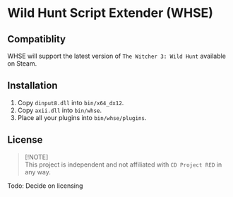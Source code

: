 # Wild Hunt Script Extender (WHSE)

## Compatiblity
WHSE will support the latest version of `The Witcher 3: Wild Hunt` available on Steam.

## Installation
1. Copy `dinput8.dll` into `bin/x64_dx12`.
2. Copy `axii.dll` into `bin/whse`.
3. Place all your plugins into `bin/whse/plugins`.

## License
> [!NOTE]\
> This project is independent and not affiliated with `CD Project RED` in any way.

Todo: Decide on licensing
